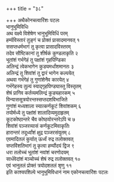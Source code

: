 +++
title = "३८"

+++
अथैकोनचत्वारिंशः पटलः  
भानुभूमिविधिः  
अथ वक्ष्ये विशेषेण भानुभूमिविधिं परम्  
हर्म्यविस्तारं तुङ्गं च प्रोक्तं प्रासादमानवत् १  
ससप्तधर्मभागं तु कृत्वा प्रासादविस्तरम्  
तदेव सौष्टिकानां तु शीर्षकं कुण्डलाकृति २  
भूतांशं गर्भगेहं तु पक्षांशं गृहपिण्डिका  
अलिन्द्रं त्वेकभागेन कुड्यमर्धांशमानतः ३  
अलिन्द्रं तु शिवांशं तु द्वारं भागेन कल्पयेत्  
अथवा गर्भगेहं तु गुणांशेनैव कारयेत् ४  
गर्भगेहस्य तुल्यं स्याद्गृहपिण्ड्यास्तु विस्तृतम्  
शेषं प्रागिव कर्तव्यमलिन्द्रं कुड्यहारकम् ५  
विन्याससूत्रयोरन्तस्सप्तदशविभाजिते  
गुणांशं मध्यशाला स्यात्कर्णकूटं शिवांशकम् ६  
तयोर्मध्ये तु पक्षांशं शालादिव्यमुदाहृतम्  
कूटकोष्ठान्तरे चैव कोष्ठयोरन्तरेऽपि च ७  
शिवांशं पञ्जरव्यासं कर्णकूटमिवाकृतिः  
हारान्तरं तदूर्ध्वांशं क्षुद्र पञ्जरसंयुतम् ८  
एवमादितलं कुर्यात् ऊर्ध्वं रुद्र तलोक्तवत्  
सप्तविंशतिभागं तु कृत्वा हर्म्योदयं द्विज ९  
धरा तलोच्चं भूतांशं नवांशं चरणोदयम्  
सार्धवेदांशं मञ्चोच्चं शेषं रुद्र तलोक्तवत् १०  
एवं भानुतलं प्रोक्तं त्रयोदशतलं शृणु ११  
इति काश्यपशिल्पे भानुभूमिविधानं नाम एकोनचत्वारिंशः पटलः  
   
